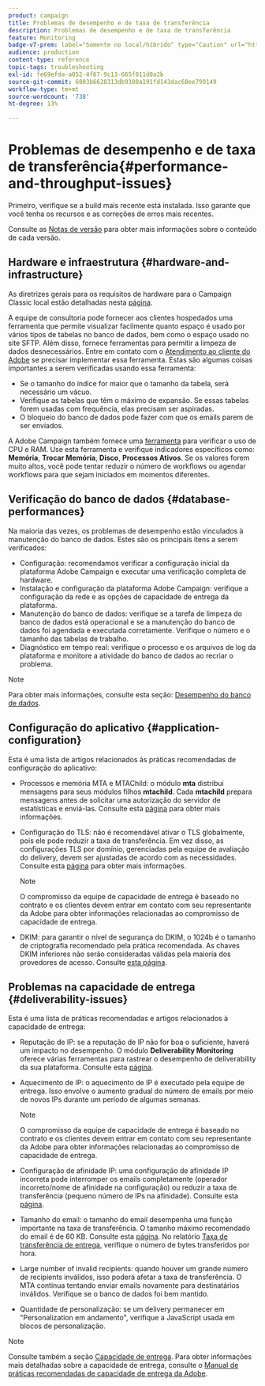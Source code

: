 ```yaml
---
product: campaign
title: Problemas de desempenho e de taxa de transferência
description: Problemas de desempenho e de taxa de transferência
feature: Monitoring
badge-v7-prem: label="Somente no local/híbrido" type="Caution" url="https://experienceleague.adobe.com/docs/campaign-classic/using/installing-campaign-classic/architecture-and-hosting-models/hosting-models-lp/hosting-models.html?lang=pt-BR" tooltip="Aplica-se somente a implantações locais e híbridas"
audience: production
content-type: reference
topic-tags: troubleshooting
exl-id: fe69efda-a052-4f67-9c13-665f011d0a2b
source-git-commit: 6803b6628313db9108a191fd143dac68ee799149
workflow-type: tm+mt
source-wordcount: '738'
ht-degree: 13%

---
```


# Problemas de desempenho e de taxa de transferência{#performance-and-throughput-issues}

Primeiro, verifique se a build mais recente está instalada. Isso garante que você tenha os recursos e as correções de erros mais recentes.

Consulte as [Notas de versão](../../rn/using/latest-release.md) para obter mais informações sobre o conteúdo de cada versão.

## Hardware e infraestrutura {#hardware-and-infrastructure}

As diretrizes gerais para os requisitos de hardware para o Campaign Classic local estão detalhadas nesta [página](https://helpx.adobe.com/br/campaign/kb/hardware-sizing-guide.html).

A equipe de consultoria pode fornecer aos clientes hospedados uma ferramenta que permite visualizar facilmente quanto espaço é usado por vários tipos de tabelas no banco de dados, bem como o espaço usado no site SFTP. Além disso, fornece ferramentas para permitir a limpeza de dados desnecessários. Entre em contato com o [Atendimento ao cliente do Adobe](https://helpx.adobe.com/br/enterprise/admin-guide.html/enterprise/using/support-for-experience-cloud.ug.html) se precisar implementar essa ferramenta. Estas são algumas coisas importantes a serem verificadas usando essa ferramenta:

* Se o tamanho do índice for maior que o tamanho da tabela, será necessário um vácuo.
* Verifique as tabelas que têm o máximo de expansão. Se essas tabelas forem usadas com frequência, elas precisam ser aspiradas.
* O bloqueio do banco de dados pode fazer com que os emails parem de ser enviados.

A Adobe Campaign também fornece uma [ferramenta](../../production/using/monitoring-processes.md#manual-monitoring) para verificar o uso de CPU e RAM. Use esta ferramenta e verifique indicadores específicos como: **Memória**, **Trocar Memória**, **Disco**, **Processos Ativos**. Se os valores forem muito altos, você pode tentar reduzir o número de workflows ou agendar workflows para que sejam iniciados em momentos diferentes.

## Verificação do banco de dados {#database-performances}

Na maioria das vezes, os problemas de desempenho estão vinculados à manutenção do banco de dados. Estes são os principais itens a serem verificados:

* Configuração: recomendamos verificar a configuração inicial da plataforma Adobe Campaign e executar uma verificação completa de hardware.
* Instalação e configuração da plataforma Adobe Campaign: verifique a configuração da rede e as opções de capacidade de entrega da plataforma.
* Manutenção do banco de dados: verifique se a tarefa de limpeza do banco de dados está operacional e se a manutenção do banco de dados foi agendada e executada corretamente. Verifique o número e o tamanho das tabelas de trabalho.
* Diagnóstico em tempo real: verifique o processo e os arquivos de log da plataforma e monitore a atividade do banco de dados ao recriar o problema.

>[!NOTE]
>
>Para obter mais informações, consulte esta seção: [Desempenho do banco de dados](../../production/using/database-performances.md).

## Configuração do aplicativo {#application-configuration}

Esta é uma lista de artigos relacionados às práticas recomendadas de configuração do aplicativo:

* Processos e memória MTA e MTAChild: o módulo **mta** distribui mensagens para seus módulos filhos **mtachild**. Cada **mtachild** prepara mensagens antes de solicitar uma autorização do servidor de estatísticas e enviá-las. Consulte esta [página](../../installation/using/email-deliverability.md) para obter mais informações.
* Configuração do TLS: não é recomendável ativar o TLS globalmente, pois ele pode reduzir a taxa de transferência. Em vez disso, as configurações TLS por domínio, gerenciadas pela equipe de avaliação do delivery, devem ser ajustadas de acordo com as necessidades. Consulte esta [página](../../installation/using/email-deliverability.md#mx-configuration) para obter mais informações.

  >[!NOTE]
  >
  >O compromisso da equipe de capacidade de entrega é baseado no contrato e os clientes devem entrar em contato com seu representante da Adobe para obter informações relacionadas ao compromisso de capacidade de entrega.

* DKIM: para garantir o nível de segurança do DKIM, o 1024b é o tamanho de criptografia recomendado pela prática recomendada. As chaves DKIM inferiores não serão consideradas válidas pela maioria dos provedores de acesso. Consulte [esta página](https://experienceleague.adobe.com/docs/deliverability-learn/deliverability-best-practice-guide/transition-process/infrastructure.html?lang=pt-BR#authentication).

## Problemas na capacidade de entrega {#deliverability-issues}

Esta é uma lista de práticas recomendadas e artigos relacionados à capacidade de entrega:

* Reputação de IP: se a reputação de IP não for boa o suficiente, haverá um impacto no desempenho. O módulo **Deliverability Monitoring** oferece várias ferramentas para rastrear o desempenho de deliverability da sua plataforma. Consulte esta [página](../../delivery/using/monitoring-deliverability.md).
* Aquecimento de IP: o aquecimento de IP é executado pela equipe de entrega. Isso envolve o aumento gradual do número de emails por meio de novos IPs durante um período de algumas semanas.

  >[!NOTE]
  >
  >O compromisso da equipe de capacidade de entrega é baseado no contrato e os clientes devem entrar em contato com seu representante da Adobe para obter informações relacionadas ao compromisso de capacidade de entrega.

* Configuração de afinidade IP: uma configuração de afinidade IP incorreta pode interromper os emails completamente (operador incorreto/nome de afinidade na configuração) ou reduzir a taxa de transferência (pequeno número de IPs na afinidade). Consulte esta [página](../../installation/using/email-deliverability.md#list-of-ip-addresses-to-use).
* Tamanho do email: o tamanho do email desempenha uma função importante na taxa de transferência. O tamanho máximo recomendado do email é de 60 KB. Consulte esta [página](https://helpx.adobe.com/br/legal/product-descriptions/campaign.html). No relatório [Taxa de transferência de entrega](../../reporting/using/global-reports.md#delivery-throughput), verifique o número de bytes transferidos por hora.
* Large number of invalid recipients: quando houver um grande número de recipients inválidos, isso poderá afetar a taxa de transferência. O MTA continua tentando enviar emails novamente para destinatários inválidos. Verifique se o banco de dados foi bem mantido.
* Quantidade de personalização: se um delivery permanecer em &quot;Personalization em andamento&quot;, verifique a JavaScript usada em blocos de personalização.

>[!NOTE]
>
>Consulte também a seção [Capacidade de entrega](../../delivery/using/about-deliverability.md). Para obter informações mais detalhadas sobre a capacidade de entrega, consulte o [Manual de práticas recomendadas de capacidade de entrega da Adobe](https://experienceleague.adobe.com/docs/deliverability-learn/deliverability-best-practice-guide/introduction.html?lang=pt-BR).
